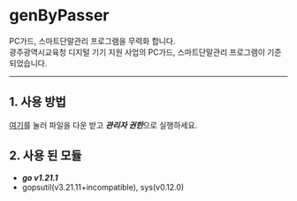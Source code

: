 # genByPasser
PC가드, 스마트단말관리 프로그램을 무력화 합니다.
<br />광주광역시교육청 디지털 기기 지원 사업의 PC가드, 스마트단말관리 프로그램이 기준 되었습니다.

-----

## 1. 사용 방법
[여기](https://github.com/Tatunnisothian/genByPasser/releases)를 눌러 파일을 다운 받고 ***관리자 권한***으로 실행하세요.

## 2. 사용 된 모듈
- ***go v1.21.1***
- gopsutil(v3.21.11+incompatible), sys(v0.12.0)
